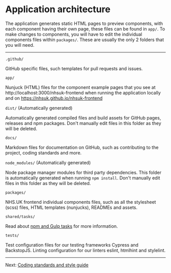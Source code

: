 # Application architecture

The application generates static HTML pages to preview components, with each component having their own page, these files can be found in `app/`. To make changes to components, you will have to edit the individual components files within `packages/`. These are usually the only 2 folders that you will need.

---

`.github/`

GitHub specific files, such templates for pull requests and issues.

`app/`

Nunjuck (HTML) files for the component example pages that you see at http://localhost:3000/nhsuk-frontend when running the application locally and on https://nhsuk.github.io/nhsuk-frontend

`dist/` (Automatically generated)

Automatically generated compiled files and build assets for GitHub pages, releases and npm packages. Don't manually edit files in this folder as they will be deleted.

`docs/`

Markdown files for documentation on GitHub, such as contributing to the project, coding standards and more.

`node_modules/` (Automatically generated)

Node package manager modules for third party dependencies. This folder is automatically generated when running `npm install`. Don't manually edit files in this folder as they will be deleted.

`packages/`

NHS.UK frontend individual components files, such as all the stylesheet (scss) files, HTML templates (nunjucks), READMEs and assets.

`shared/tasks/`

Read about [npm and Gulp tasks](tooling.md) for more information.

`tests/`

Test configuration files for our testing frameworks Cypress and BackstopJS. Linting configuration for our linters eslint, htmlhint and stylelint.

---

Next: [Coding standards and style guide](coding-standards.md)
